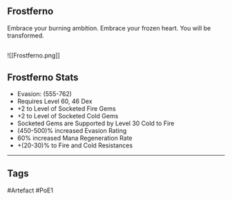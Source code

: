 ## Frostferno
Embrace your burning ambition.
Embrace your frozen heart.
You will be transformed.
##
![[Frostferno.png]]
## Frostferno Stats
- Evasion: (555-762)
- Requires Level 60, 46 Dex
- +2 to Level of Socketed Fire Gems
- +2 to Level of Socketed Cold Gems
- Socketed Gems are Supported by Level 30 Cold to Fire
- (450-500)% increased Evasion Rating
- 60% increased Mana Regeneration Rate
- +(20-30)% to Fire and Cold Resistances


---
## Tags
#Artefact
#PoE1